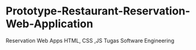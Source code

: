 # Prototype-Restaurant-Reservation-Web-Application
 Reservation Web Apps HTML, CSS ,JS 
 Tugas Software Engineering
